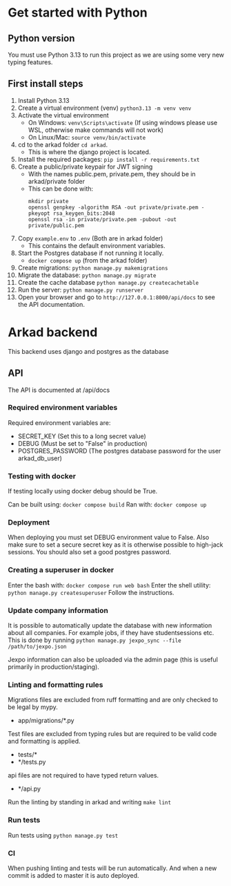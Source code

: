 # Get started with Python

## Python version
You must use Python 3.13 to run this project as we are using some very new typing features.

## First install steps

1. Install Python 3.13
2. Create a virtual environment (venv) `python3.13 -m venv venv`
3. Activate the virtual environment
    - On Windows: `venv\Scripts\activate` (If using windows please use WSL, otherwise make commands will not work)
    - On Linux/Mac: `source venv/bin/activate`
4. cd to the arkad folder `cd arkad`.
    - This is where the django project is located.
5. Install the required packages: `pip install -r requirements.txt`
6. Create a public/private keypair for JWT signing
    - With the names public.pem, private.pem, they should be in arkad/private folder
    - This can be done with:
      ```shell
      mkdir private
      openssl genpkey -algorithm RSA -out private/private.pem -pkeyopt rsa_keygen_bits:2048
      openssl rsa -in private/private.pem -pubout -out private/public.pem
      ```
7. Copy `example.env` to `.env` (Both are in arkad folder)
    - This contains the default environment variables.
8. Start the Postgres database if not running it locally.
    - `docker compose up` (from the arkad folder)
9. Create migrations: `python manage.py makemigrations`
10. Migrate the database: `python manage.py migrate`
11. Create the cache database `python manage.py createcachetable`
12. Run the server: `python manage.py runserver`
13. Open your browser and go to `http://127.0.0.1:8000/api/docs` to see the API documentation.

# Arkad backend

This backend uses django and postgres as the database

## API

The API is documented at /api/docs

### Required environment variables

Required environment variables are:
- SECRET_KEY (Set this to a long secret value)
- DEBUG (Must be set to "False" in production)
- POSTGRES_PASSWORD (The postgres database password for the user arkad_db_user)

### Testing with docker

If testing locally using docker debug should be True.

Can be built using: `docker compose build`
Ran with: `docker compose up`

### Deployment

When deploying you must set DEBUG environment value to False.
Also make sure to set a secure secret key as it is otherwise possible to high-jack sessions.
You should also set a good postgres password.

### Creating a superuser in docker

Enter the bash with: `docker compose run web bash`
Enter the shell utility: `python manage.py createsuperuser`
Follow the instructions.

### Update company information

It is possible to automatically update the database with new information about all companies.
For example jobs, if they have studentsessions etc.
This is done by running `python manage.py jexpo_sync --file /path/to/jexpo.json`

Jexpo information can also be uploaded via the admin page (this is useful primarily in production/staging).
### Linting and formatting rules

Migrations files are excluded from ruff formatting and are only checked to be legal by mypy.
- app/migrations/*.py

Test files are excluded from typing rules but are required to be valid code and formatting is applied.
-   tests/*
-   */tests.py

api files are not required to have typed return values.
- */api.py

Run the linting by standing in arkad and writing `make lint`

### Run tests

Run tests using `python manage.py test`

### CI

When pushing linting and tests will be run automatically.
And when a new commit is added to master it is auto deployed.
